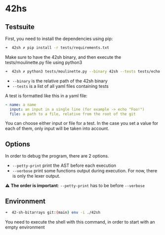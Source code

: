 # 42hs

## Testsuite

First, you need to install the dependencies using pip:

```sh
➜  42sh ✗ pip install -r tests/requirements.txt
```

Make sure to have the 42sh binary, and then execute the tests/moulinette.py file using python3

```sh
➜  42sh ✗ python3 tests/moulinette.py --binary 42sh --tests tests/echo.yml
```
- ```--binary``` is the relative path of the 42sh binary
- ```--tests``` is a list of all yaml files containing tests

A test is formatted like this in a yaml file:

```yml
- name: a name
  input: an input in a single line (for example -> echo "Foo!")
  file: a path to a file, relative from the root of the git
```

You can choose either input or file for a test. In the case you set a value for each of them, only input will be taken into account.

## Options

In order to debug the program, there are 2 options.

- ```--petty-print``` print the AST before each execution
- ```--verbose``` print some functions output during execution. For now, there is only the lexer output.

:warning: **The order is important**: ```--petty-print``` has to be before ```--verbose```

## Environment

```sh
➜  42-sh-bitarrays git:(main) env -i ./42sh
```

You need to execute the shell with this command, in order to start with an empty environment
